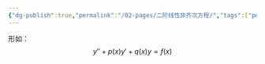 ```yaml
---
{"dg-publish":true,"permalink":"/02-pages/二阶线性非齐次方程/","tags":["personal/blog","math/高等数学/微分方程"]}
---
```


形如：
$$
y''+p(x)y'+q(x)y = f(x)
$$
